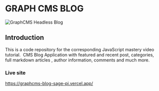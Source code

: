 # GRAPH CMS BLOG
![GraphCMS Headless Blog](https://user-images.githubusercontent.com/72059115/211451146-46abe355-0b40-4cae-a7b1-f6cbb6036d9e.png)
## Introduction
  This is a code repository for the corresponding JavaScript mastery video tutorial. 
  CMS Blog Application with featured and recent post, categories, full markdown articles , author information, comments and much more. 
### Live site
https://graphcms-blog-sage-pi.vercel.app/
